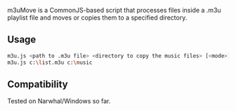 m3uMove is a CommonJS-based script that processes files inside a .m3u playlist file and moves or copies them to a specified directory.

Usage
------
```bash
m3u.js <path to .m3u file> <directory to copy the music files> [<mode>]
m3u.js c:\list.m3u c:\music
```

Compatibility
------
Tested on Narwhal/Windows so far.
